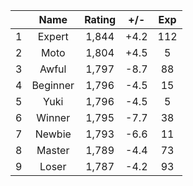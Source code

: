 | |Name|Rating|+/-|Exp|
|-|:--:|:----:|:-:|:-:|
|1|Expert|1,844|+4.2|112|
|2|Moto|1,804|+4.5|5|
|3|Awful|1,797|-8.7|88|
|4|Beginner|1,796|-4.5|15|
|5|Yuki|1,796|-4.5|5|
|6|Winner|1,795|-7.7|38|
|7|Newbie|1,793|-6.6|11|
|8|Master|1,789|-4.4|73|
|9|Loser|1,787|-4.2|93|
